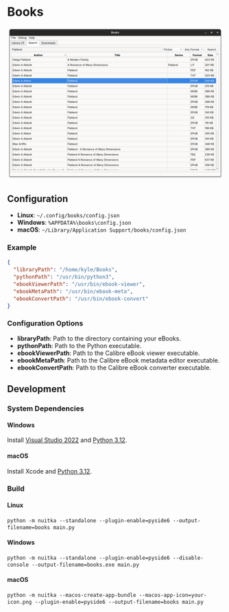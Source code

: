 # Books

![Books](screenshot.png)

## Configuration

* **Linux**: `~/.config/books/config.json`
* **Windows**: `%APPDATA%\books\config.json`
* **macOS**: `~/Library/Application Support/books/config.json`

### Example

```json
{
  "libraryPath": "/home/kyle/Books",
  "pythonPath": "/usr/bin/python3",
  "ebookViewerPath": "/usr/bin/ebook-viewer",
  "ebookMetaPath": "/usr/bin/ebook-meta",
  "ebookConvertPath": "/usr/bin/ebook-convert"
}
```

### Configuration Options

* **libraryPath**: Path to the directory containing your eBooks.
* **pythonPath**: Path to the Python executable.
* **ebookViewerPath**: Path to the Calibre eBook viewer executable.
* **ebookMetaPath**: Path to the Calibre eBook metadata editor executable.
* **ebookConvertPath**: Path to the Calibre eBook converter executable.

## Development

### System Dependencies

#### Windows

Install [Visual Studio 2022](https://www.visualstudio.com/en-us/downloads/download-visual-studio-vs.aspx) and [Python 3.12](https://www.python.org/downloads/windows/).

#### macOS

Install Xcode and [Python 3.12](https://www.python.org/downloads/mac-osx/).

### Build

#### Linux

```
python -m nuitka --standalone --plugin-enable=pyside6 --output-filename=books main.py
```

#### Windows

```
python -m nuitka --standalone --plugin-enable=pyside6 --disable-console --output-filename=books.exe main.py
```

#### macOS

```
python -m nuitka --macos-create-app-bundle --macos-app-icon=your-icon.png --plugin-enable=pyside6 --output-filename=books main.py
```
